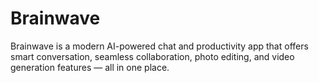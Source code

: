 # Brainwave
Brainwave is a modern AI-powered chat and productivity app that offers smart conversation, seamless collaboration, photo editing, and video generation features — all in one place.
